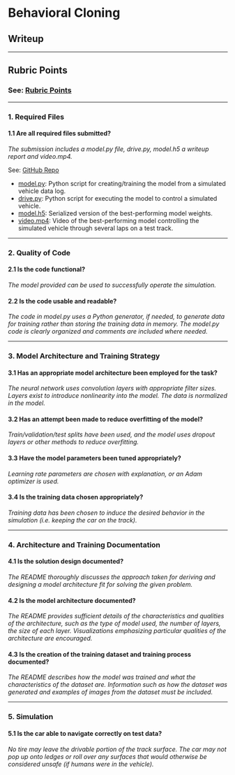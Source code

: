 # **Behavioral Cloning** 

## Writeup

---

## Rubric Points

### See: [Rubric Points](https://review.udacity.com/#!/rubrics/432/view)

---
### 1. Required Files

#### 1.1 Are all required files submitted?

_The submission includes a model.py file, drive.py, model.h5 a writeup report and video.mp4._

See: [GitHub Repo](https://github.com/michael-kitchin/https://github.com/michael-kitchin/CarND-Behavioral-Cloning-P3)

* [model.py](https://github.com/michael-kitchin/CarND-Behavioral-Cloning-P3/blob/master/model.py): 
Python script for creating/training the model from a simulated vehicle data log.
* [drive.py](https://github.com/michael-kitchin/CarND-Behavioral-Cloning-P3/blob/master/drive.py):
Python script for executing the model to control a simulated vehicle.
* [model.h5](https://github.com/michael-kitchin/CarND-Behavioral-Cloning-P3/blob/master/model.h5):
Serialized version of the best-performing model weights.
* [video.mp4](https://github.com/michael-kitchin/CarND-Behavioral-Cloning-P3/blob/master/video.mp4): 
Video of the best-performing model controlling the simulated vehicle through several laps on a test track.

---

### 2. Quality of Code

#### 2.1 Is the code functional?

_The model provided can be used to successfully operate the simulation._

#### 2.2 Is the code usable and readable?
         
_The code in model.py uses a Python generator, if needed, to generate data for training rather than storing the training data in memory. The model.py code is clearly organized and comments are included where needed._

---

### 3. Model Architecture and Training Strategy
       
#### 3.1 Has an appropriate model architecture been employed for the task?
         
_The neural network uses convolution layers with appropriate filter sizes. Layers exist to introduce nonlinearity into the model. The data is normalized in the model._

#### 3.2 Has an attempt been made to reduce overfitting of the model?
         
_Train/validation/test splits have been used, and the model uses dropout layers or other methods to reduce overfitting._

#### 3.3 Have the model parameters been tuned appropriately?

_Learning rate parameters are chosen with explanation, or an Adam optimizer is used._

#### 3.4 Is the training data chosen appropriately?
         
_Training data has been chosen to induce the desired behavior in the simulation (i.e. keeping the car on the track)._

---

### 4. Architecture and Training Documentation
       
#### 4.1 Is the solution design documented?
         
_The README thoroughly discusses the approach taken for deriving and designing a model architecture fit for solving the given problem._

#### 4.2 Is the model architecture documented?
         
_The README provides sufficient details of the characteristics and qualities of the architecture, such as the type of model used, the number of layers, the size of each layer. Visualizations emphasizing particular qualities of the architecture are encouraged._

#### 4.3 Is the creation of the training dataset and training process documented?
         
_The README describes how the model was trained and what the characteristics of the dataset are. Information such as how the dataset was generated and examples of images from the dataset must be included._

---

### 5. Simulation
       
#### 5.1 Is the car able to navigate correctly on test data?
         
_No tire may leave the drivable portion of the track surface. The car may not pop up onto ledges or roll over any surfaces that would otherwise be considered unsafe (if humans were in the vehicle)._

